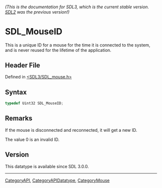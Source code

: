 ###### (This is the documentation for SDL3, which is the current stable version. [SDL2](https://wiki.libsdl.org/SDL2/) was the previous version!)
# SDL_MouseID

This is a unique ID for a mouse for the time it is connected to the system, and is never reused for the lifetime of the application.

## Header File

Defined in [<SDL3/SDL_mouse.h>](https://github.com/libsdl-org/SDL/blob/main/include/SDL3/SDL_mouse.h)

## Syntax

```c
typedef Uint32 SDL_MouseID;
```

## Remarks

If the mouse is disconnected and reconnected, it will get a new ID.

The value 0 is an invalid ID.

## Version

This datatype is available since SDL 3.0.0.

----
[CategoryAPI](CategoryAPI), [CategoryAPIDatatype](CategoryAPIDatatype), [CategoryMouse](CategoryMouse)

